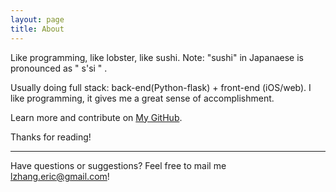 ```yaml
---
layout: page
title: About
---
```


<p class="message">
  Like programming, like lobster, like sushi. Note: "sushi" in Japanaese is pronounced as " s'si " . 
</p>

Usually doing full stack: back-end(Python-flask) + front-end (iOS/web).  I like programming, it gives me a great sense of accomplishment.


Learn more and contribute on [My GitHub](https://github.com/EricZhang90).


Thanks for reading!

  ***
  
  

Have questions or suggestions? Feel free to mail me [lzhang.eric@gmail.com](mailto:email@domain.com)!


